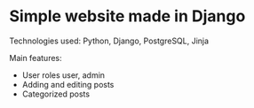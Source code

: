 # Simple website made in Django

Technologies used: Python, Django, PostgreSQL, Jinja

Main features:
- User roles user, admin 
- Adding and editing posts
- Categorized posts            

